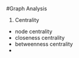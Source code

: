 #Graph Analysis


1. Centrality

+ node centrality
+ closeness centrality
+ betweenness centrality
+ 

